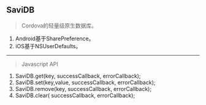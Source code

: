 
**SaviDB**
-------

> Cordova的轻量级原生数据库。


1. Android基于SharePreference。
2. iOS基于NSUserDefaults。

----------
> Javascript API

 1. SaviDB.get(key, successCallback, errorCallback);
 2. SaviDB.set(key,value, successCallback, errorCallback);
 3. SaviDB.remove(key, successCallback, errorCallback);
 4. SaviDB.clear( successCallback, errorCallback);
